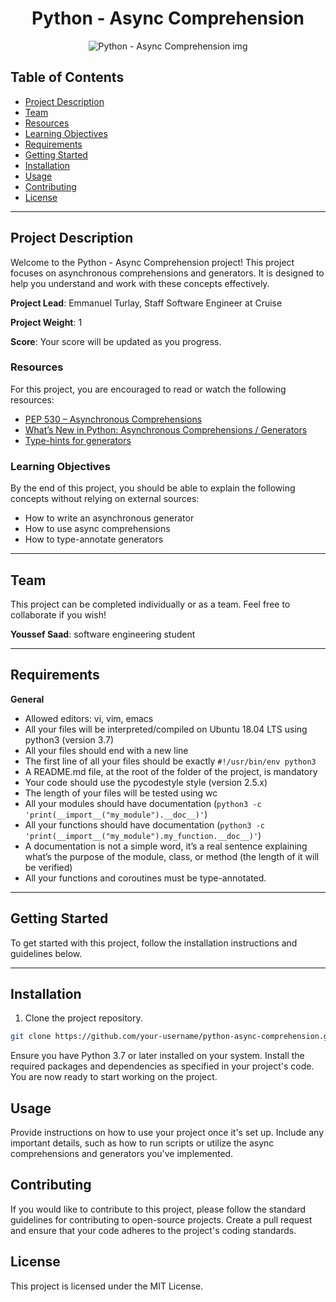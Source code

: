 <div align="center">
  <h1>Python - Async Comprehension</h1>
  <img src="https://files.realpython.com/media/A-Complete-Walkthrough-of-Pythons-Asyncio_Watermarked.5b6b9a01fdc9.jpg" alt="Python - Async Comprehension img">
</div>

## Table of Contents

- [Project Description](#project-description)
- [Team](#team)
- [Resources](#resources)
- [Learning Objectives](#learning-objectives)
- [Requirements](#requirements)
- [Getting Started](#getting-started)
- [Installation](#installation)
- [Usage](#usage)
- [Contributing](#contributing)
- [License](#license)

---

## Project Description

Welcome to the Python - Async Comprehension project! This project focuses on asynchronous comprehensions and generators. It is designed to help you understand and work with these concepts effectively.

**Project Lead**: Emmanuel Turlay, Staff Software Engineer at Cruise

**Project Weight**: 1

**Score**: Your score will be updated as you progress.

### Resources

For this project, you are encouraged to read or watch the following resources:

- [PEP 530 – Asynchronous Comprehensions](https://peps.python.org/pep-0530/)
- [What’s New in Python: Asynchronous Comprehensions / Generators](https://docs.python.org/3/whatsnew/3.7.html#asynchronous-comprehensions)
- [Type-hints for generators](https://docs.python.org/3/library/typing.html#typing.AsyncGenerator)

### Learning Objectives

By the end of this project, you should be able to explain the following concepts without relying on external sources:

- How to write an asynchronous generator
- How to use async comprehensions
- How to type-annotate generators

---

## Team

This project can be completed individually or as a team. Feel free to collaborate if you wish!

 **Youssef Saad**: software engineering student

---

## Requirements

**General**

- Allowed editors: vi, vim, emacs
- All your files will be interpreted/compiled on Ubuntu 18.04 LTS using python3 (version 3.7)
- All your files should end with a new line
- The first line of all your files should be exactly `#!/usr/bin/env python3`
- A README.md file, at the root of the folder of the project, is mandatory
- Your code should use the pycodestyle style (version 2.5.x)
- The length of your files will be tested using wc
- All your modules should have documentation (`python3 -c 'print(__import__("my_module").__doc__)'`)
- All your functions should have documentation (`python3 -c 'print(__import__("my_module").my_function.__doc__)'`)
- A documentation is not a simple word, it’s a real sentence explaining what’s the purpose of the module, class, or method (the length of it will be verified)
- All your functions and coroutines must be type-annotated.

---

## Getting Started

To get started with this project, follow the installation instructions and guidelines below.

---

## Installation

1. Clone the project repository.

```bash
git clone https://github.com/your-username/python-async-comprehension.git
```
Ensure you have Python 3.7 or later installed on your system.
Install the required packages and dependencies as specified in your project's code.
You are now ready to start working on the project.

## Usage

Provide instructions on how to use your project once it's set up. Include any important details, such as how to run scripts or utilize the async comprehensions and generators you've implemented.

## Contributing

If you would like to contribute to this project, please follow the standard guidelines for contributing to open-source projects. Create a pull request and ensure that your code adheres to the project's coding standards.

## License

This project is licensed under the MIT License.
